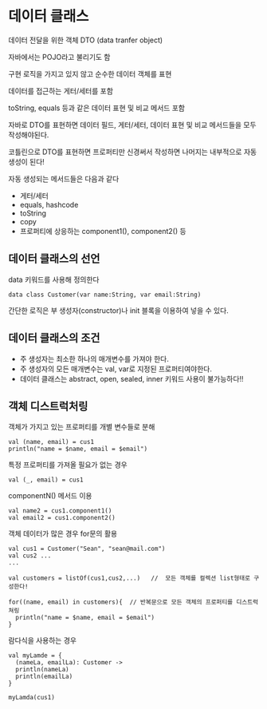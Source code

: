 # 데이터 클래스
  
  
  데이터 전달을 위한 객체 DTO (data tranfer object)
  
  자바에서는 POJO라고 불리기도 함
  
  구현 로직을 가지고 있지 않고 순수한 데이터 객체를 표현
  
  데이터를 접근하는 게터/세터를 포함
  
  toString, equals 등과 같은 데이터 표현 및 비교 메서드 포함
  
  자바로 DTO를 표현하면 데이터 필드, 게터/세터, 데이터 표현 및 비교 메서드들을 모두 작성해야된다.
  
  코틀린으로 DTO를 표현하면 프로퍼티만 신경써서 작성하면 나머지는 내부적으로 자동 생성이 된다!
  
  자동 생성되는 메서드들은 다음과 같다
  
  - 게터/세터
  - equals, hashcode
  - toString
  - copy
  - 프로퍼티에 상응하는 component1(), component2() 등
  
  
## 데이터 클래스의 선언
  
  data 키워드를 사용해 정의한다
  
  ```
  data class Customer(var name:String, var email:String)
  ```
  
  간단한 로직은 부 생성자(constructor)나 init 블록을 이용하여 넣을 수 있다.
  
  
## 데이터 클래스의 조건
  
  - 주 생성자는 최소한 하나의 매개변수를 가져야 한다.
  - 주 생성자의 모든 매개변수는 val, var로 지정된 프로퍼티여야한다.
  - 데이터 클래스는 abstract, open, sealed, inner 키워드 사용이 불가능하다!!


## 객체 디스트럭처링
  
  객체가 가지고 있는 프로퍼티를 개별 변수들로 분해
  
  ```
  val (name, email) = cus1
  println("name = $name, email = $email")
  ```
  
  특정 프로퍼티를 가져올 필요가 없는 경우
  
  ```
  val (_, email) = cus1
  ```
  
  componentN() 메서드 이용
  
  ```
  val name2 = cus1.component1()
  val email2 = cus1.component2()
  ```
  
  객체 데이터가 많은 경우 for문의 활용
  
  ```
  val cus1 = Customer("Sean", "sean@mail.com")
  val cus2 ...
  ...
  
  val customers = listOf(cus1,cus2,...)   //  모든 객체를 컬렉션 list형태로 구성한다!
  
  for((name, email) in customers){  // 반복문으로 모든 객체의 프로퍼티를 디스트럭쳐링
    println("name = $name, email = $email")
  }
  
  ```
  
  람다식을 사용하는 경우
  
  ```
  val myLamde = {
    (nameLa, emailLa): Customer ->
    println(nameLa)
    println(emailLa)
  }
  
  myLamda(cus1)
  ```
 
